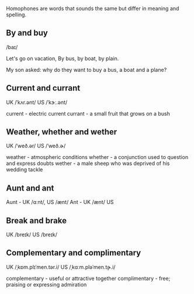 Homophones are words that sounds the same but differ in meaning and
spelling.

By and buy
----------

/baɪ/

Let's go on vacation,
By bus, by boat, by plain.

My son asked: why do they want to buy a bus, a boat and a plane?

Current and currant
-------------------
UK /ˈkʌr.ənt/
US /ˈkɝː.ənt/

current - electric current
currant - a small fruit that grows on a bush

Weather, whether and wether
---------------------------
UK /ˈweð.ər/
US /ˈweð.ɚ/

weather - atmospheric conditions
whether - a conjunction used to question and express doubts
wether - a male sheep who was deprived of his wedding tackle

Aunt and ant
------------

Aunt - UK /ɑːnt/, US /ænt/
Ant - UK /ænt/ US

Break and brake
---------------

UK /breɪk/
US /breɪk/

Complementary and complimentary
-------------------------------

UK /ˌkɒm.plɪˈmen.tər.i/
US /ˌkɑːm.pləˈmen.t̬ɚ.i/

complementary - useful or attractive together
complimentary - free; praising or expressing admiration
